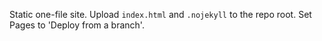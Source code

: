 Static one-file site. Upload `index.html` and `.nojekyll` to the repo root. Set Pages to 'Deploy from a branch'.